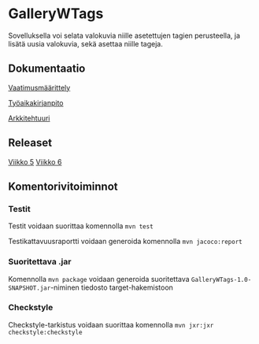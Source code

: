 # GalleryWTags

Sovelluksella voi selata valokuvia niille asetettujen tagien perusteella, ja lisätä uusia valokuvia, sekä asettaa niille tageja.

## Dokumentaatio

[Vaatimusmäärittely](https://github.com/joonaoko/ot-harjoitustyo/blob/master/dokumentointi/vaatimusmaarittely.MD)

[Työaikakirjanpito](https://github.com/joonaoko/ot-harjoitustyo/blob/master/dokumentointi/tyoaikakirjanpito.MD)

[Arkkitehtuuri](https://github.com/joonaoko/ot-harjoitustyo/blob/master/dokumentointi/arkkitehtuuri.md)

## Releaset

[Viikko 5](https://github.com/joonaoko/ot-harjoitustyo/releases/tag/viikko5)
[Viikko 6](https://github.com/joonaoko/ot-harjoitustyo/releases/tag/viikko6)

## Komentorivitoiminnot

### Testit

Testit voidaan suorittaa komennolla `mvn test`

Testikattavuusraportti voidaan generoida komennolla `mvn jacoco:report`

### Suoritettava .jar

Komennolla `mvn package` voidaan generoida suoritettava `GalleryWTags-1.0-SNAPSHOT.jar`-niminen tiedosto target-hakemistoon

### Checkstyle

Checkstyle-tarkistus voidaan suorittaa komennolla `mvn jxr:jxr checkstyle:checkstyle`
